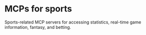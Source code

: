 # MCPs for sports

Sports-related MCP servers for accessing statistics, real-time game information, fantasy, and betting.
